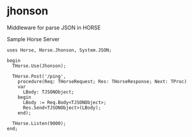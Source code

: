 # jhonson
Middleware for parse JSON in HORSE

Sample Horse Server
```delphi
uses Horse, Horse.Jhonson, System.JSON;

begin
  THorse.Use(Jhonson);

  THorse.Post('/ping',
    procedure(Req: THorseRequest; Res: THorseResponse; Next: TProc)
    var
      LBody: TJSONObject;
    begin
      LBody := Req.Body<TJSONObject>;
      Res.Send<TJSONObject>(LBody);
    end);

  THorse.Listen(9000);
end;
```
